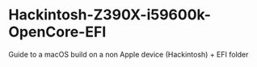 # Hackintosh-Z390X-i59600k-OpenCore-EFI
Guide to a macOS build on a non Apple device (Hackintosh) + EFI folder
